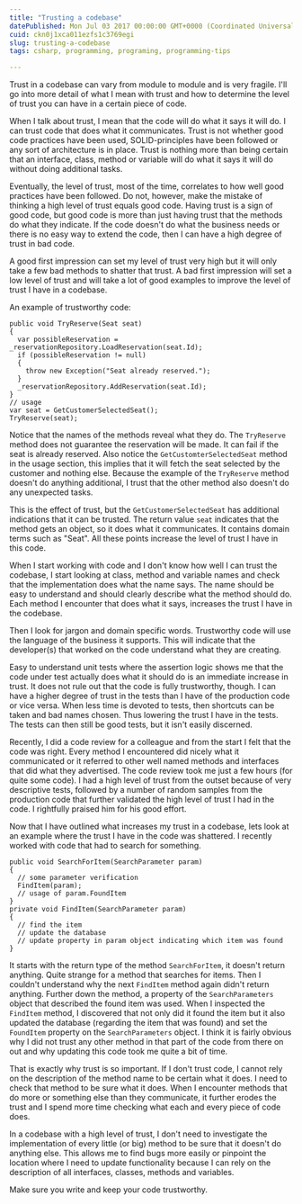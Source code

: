```yaml
---
title: "Trusting a codebase"
datePublished: Mon Jul 03 2017 00:00:00 GMT+0000 (Coordinated Universal Time)
cuid: ckn0j1xca011ezfs1c3769egi
slug: trusting-a-codebase
tags: csharp, programming, programing, programming-tips

---
```



Trust in a codebase can vary from module to module and is very fragile. I'll go into more detail of what I mean with trust and how to determine the level of trust you can have in a certain piece of code.

When I talk about trust, I mean that the code will do what it says it will do. I can trust code that does what it communicates. Trust is not whether good code practices have been used, SOLID-principles have been followed or any sort of architecture is in place. Trust is nothing more than being certain that an interface, class, method or variable will do what it says it will do without doing additional tasks.

Eventually, the level of trust, most of the time, correlates to how well good practices have been followed. Do not, however, make the mistake of thinking a high level of trust equals good code. Having trust is a sign of good code, but good code is more than just having trust that the methods do what they indicate. If the code doesn't do what the business needs or there is no easy way to extend the code, then I can have a high degree of trust in bad code.

A good first impression can set my level of trust very high but it will only take a few bad methods to shatter that trust. A bad first impression will set a low level of trust and will take a lot of good examples to improve the level of trust I have in a codebase.

An example of trustworthy code:


```
public void TryReserve(Seat seat)
{
  var possibleReservation = _reservationRepository.LoadReservation(seat.Id);
  if (possibleReservation != null)
  {
    throw new Exception("Seat already reserved.");
  }
  _reservationRepository.AddReservation(seat.Id);
}
// usage
var seat = GetCustomerSelectedSeat();
TryReserve(seat);
```

Notice that the names of the methods reveal what they do. The `TryReserve` method does not guarantee the reservation will be made. It can fail if the seat is already reserved. Also notice the `GetCustomterSelectedSeat` method in the usage section, this implies that it will fetch the seat selected by the customer and nothing else. Because the example of the `TryReserve` method doesn't do anything additional, I trust that the other method also doesn't do any unexpected tasks.

This is the effect of trust, but the `GetCustomerSelectedSeat` has additional indications that it can be trusted. The return value `seat` indicates that the method gets an object, so it does what it communicates. It contains domain terms such as "Seat". All these points increase the level of trust I have in this code.

When I start working with code and I don't know how well I can trust the codebase, I start looking at class, method and variable names and check that the implementation does what the name says. The name should be easy to understand and should clearly describe what the method should do. Each method I encounter that does what it says, increases the trust I have in the codebase.

Then I look for jargon and domain specific words. Trustworthy code will use the language of the business it supports. This will indicate that the developer(s) that worked on the code understand what they are creating.

Easy to understand unit tests where the assertion logic shows me that the code under test actually does what it should do is an immediate increase in trust. It does not rule out that the code is fully trustworthy, though. I can have a higher degree of trust in the tests than I have of the production code or vice versa. When less time is devoted to tests, then shortcuts can be taken and bad names chosen. Thus lowering the trust I have in the tests. The tests can then still be good tests, but it isn't easily discerned.

Recently, I did a code review for a colleague and from the start I felt that the code was right. Every method I encountered did nicely what it communicated or it referred to other well named methods and interfaces that did what they advertised. The code review took me just a few hours (for quite some code). I had a high level of trust from the outset because of very descriptive tests, followed by a number of random samples from the production code that further validated the high level of trust I had in the code. I rightfully praised him for his good effort.

Now that I have outlined what increases my trust in a codebase, lets look at an example where the trust I have in the code was shattered. I recently worked with code that had to search for something.

```
public void SearchForItem(SearchParameter param)
{
  // some parameter verification
  FindItem(param);
  // usage of param.FoundItem
}
private void FindItem(SearchParameter param)
{
  // find the item
  // update the database
  // update property in param object indicating which item was found
}
```

It starts with the return type of the method `SearchForItem`, it doesn't return anything. Quite strange for a method that searches for items. Then I couldn't understand why the next `FindItem` method again didn't return anything. Further down the method, a property of the `SearchParameters` object that described the found item was used. When I inspected the `FindItem` method, I discovered that not only did it found the item but it also updated the database (regarding the item that was found) and set the `FoundItem` property on the `SearchParameters` object. I think it is fairly obvious why I did not trust any other method in that part of the code from there on out and why updating this code took me quite a bit of time.

That is exactly why trust is so important. If I don't trust code, I cannot rely on the description of the method name to be certain what it does. I need to check that method to be sure what it does. When I encounter methods that do more or something else than they communicate, it further erodes the trust and I spend more time checking what each and every piece of code does.

In a codebase with a high level of trust, I don't need to investigate the implementation of every little (or big) method to be sure that it doesn't do anything else. This allows me to find bugs more easily or pinpoint the location where I need to update functionality because I can rely on the description of all interfaces, classes, methods and variables.

Make sure you write and keep your code trustworthy.
